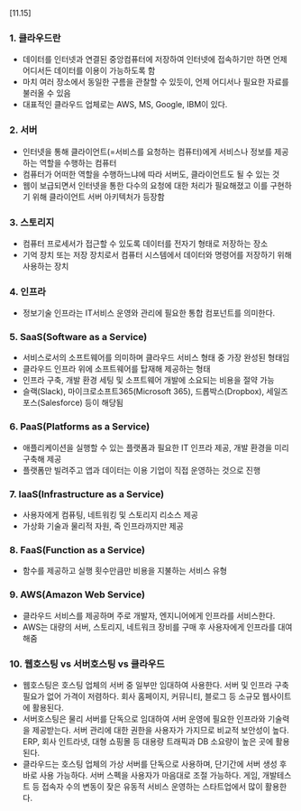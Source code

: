 [11.15]
### 1. 클라우드란
- 데이터를 인터넷과 연결된 중앙컴퓨터에 저장하여 인터넷에 접속하기만 하면 언제 어디서든 데이터를 이용이 가능하도록 함
- 마치 여러 장소에서 동일한 구름을 관찰할 수 있듯이, 언제 어디서나 필요한 자료를 불러올 수 있음
- 대표적인 클라우드 업체로는 AWS, MS, Google, IBM이 있다.


### 2. 서버
- 인터넷을 통해 클라이언트(=서비스를 요청하는 컴퓨터)에게 서비스나 정보를 제공하는 역할을 수행하는 컴퓨터
- 컴퓨터가 어떠한 역할을 수행하느냐에 따라 서버도, 클라이언트도 될 수 있는 것
- 웹이 보급되면서 인터넷을 통한 다수의 요청에 대한 처리가 필요해졌고 이를 구현하기 위해 클라이언트 서버 아키텍처가 등장함


### 3. 스토리지
- 컴퓨터 프로세서가 접근할 수 있도록 데이터를 전자기 형태로 저장하는 장소
- 기억 장치 또는 저장 장치로서 컴퓨터 시스템에서 데이터와 명령어를 저장하기 위해 사용하는 장치


### 4. 인프라
- 정보기술 인프라는 IT서비스 운영와 관리에 필요한 통합 컴포넌트를 의미한다.


### 5. SaaS(Software as a Service)
- 서비스로서의 소프트웨어를 의미하며 클라우드 서비스 형태 중 가장 완성된 형태임
- 클라우드 인프라 위에 소프트웨어를 탑재해 제공하는 형태
- 인프라 구축, 개발 환경 세팅 및 소프트웨어 개발에 소요되는 비용을 절약 가능
- 슬랙(Slack), 마이크로소프트365(Microsoft 365), 드롭박스(Dropbox), 세일즈포스(Salesforce) 등이 해당됨


### 6. PaaS(Platforms as a Service)
- 애플리케이션을 실행할 수 있는 플랫폼과 필요한 IT 인프라 제공, 개발 환경을 미리 구축해 제공
- 플랫폼만 빌려주고 앱과 데이터는 이용 기업이 직접 운영하는 것으로 진행


### 7. IaaS(Infrastructure as a Service)
- 사용자에게 컴퓨팅, 네트워킹 및 스토리지 리소스 제공
- 가상화 기술과 물리적 자원, 즉 인프라까지만 제공


### 8. FaaS(Function as a Service)
- 함수를 제공하고 실행 횟수만큼만 비용을 지불하는 서비스 유형


### 9. AWS(Amazon Web Service)
- 클라우드 서비스를 제공하며 주로 개발자, 엔지니어에게 인프라를 서비스한다.
- AWS는 대량의 서버, 스토리지, 네트워크 장비를 구매 후 사용자에게 인프라를 대여해줌


### 10. 웹호스팅 vs 서버호스팅 vs 클라우드
- 웹호스팅은 호스팅 업체의 서버 중 일부만 임대하여 사용한다.
  서버 및 인프라 구축 필요가 없어 가격이 저렴하다.
  회사 홈페이지, 커뮤니티, 블로그 등 소규모 웹사이트에 활용된다.
- 서버호스팅은 물리 서버를 단독으로 임대하여 서버 운영에 필요한 인프라와 기술력을 제공받는다.
  서버 관리에 대한 권한을 사용자가 가지므로 비교적 보안성이 높다.
  ERP, 회사 인트라넷, 대형 쇼핑몰 등 대용량 트래픽과 DB 소요량이 높은 곳에 활용된다.
- 클라우드는 호스팅 업체의 가상 서버를 단독으로 사용하며, 단기간에 서버 생성 후 바로 사용 가능하다.
  서버 스펙을 사용자가 마음대로 조절 가능하다.
  게임, 개발테스트 등 접속자 수의 변동이 잦은 유동적 서비스 운영하는 스타트업에서 많이 활용한다.


